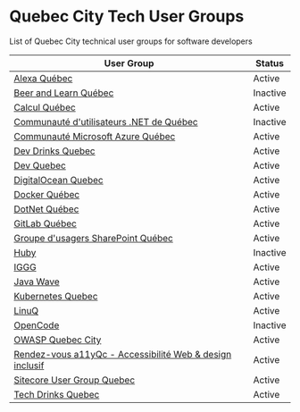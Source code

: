 # Quebec City Tech User Groups
List of Quebec City technical user groups for software developers

| User Group                                                                                 | Status   | 
|--------------------------------------------------------------------------------------------|----------| 
| [Alexa Québec](https://www.meetup.com/AlexaQuebec/)                                        | Active   | 
| [Beer and Learn Québec](https://twitter.com/beerlearnqc)                                   | Inactive | 
| [Calcul Québec](http://www.calculquebec.ca/en/)                                            | Active   | 
| [Communauté d'utilisateurs .NET de Québec](https://www.meetup.com/leCUNQ/)                 | Inactive | 
| [Communauté Microsoft Azure Québec](https://www.meetup.com/AzureQC/)                       | Active   | 
| [Dev Drinks Quebec](https://www.facebook.com/devdrinksqc/)                                 | Active   | 
| [Dev Quebec](https://www.meetup.com/Dev-Quebec-An-Open-Source-Conference/)                 | Active   | 
| [DigitalOcean Quebec](https://meetup.com/DigitalOceanQuebec/)                              | Active   |
| [Docker Québec](https://www.meetup.com/Docker-Quebec-Meetup/)                              | Active   | 
| [DotNet Québec](https://www.meetup.com/DotNet-Quebec/)                                     | Active   | 
| [GitLab Québec](https://www.meetup.com/GitLab-Quebec/)                                     | Active   | 
| [Groupe d'usagers SharePoint Québec](https://www.meetup.com/guspquebec/)                   | Active   | 
| [Huby](http://huby.co/)                                                                    | Inactive | 
| [IGGG](http://www2.ift.ulaval.ca/~pgiguere/rgroup/readingGroup2015.html)                   | Active   | 
| [Java Wave](http://www.eventbrite.ca/o/java-wave-12011851471/)                             | Active   | 
| [Kubernetes Quebec](https://www.meetup.com/Kubernetes-Quebec/)                             | Active   | 
| [LinuQ](https://linuq.org/)                                                                | Active   | 
| [OpenCode](http://www.opencode.ca)                                                         | Inactive | 
| [OWASP Quebec City](https://www.owasp.org/index.php/Quebec_City)                           | Active   | 
| [Rendez-vous a11yQc - Accessibilité Web & design inclusif](https://www.meetup.com/a11yQc/) | Active   | 
| [Sitecore User Group Quebec](https://www.meetup.com/Sitecore-User-Group-Quebec/)           | Active   | 
| [Tech Drinks Quebec](https://www.facebook.com/techdrinksqc/)                               | Active   | 
